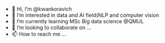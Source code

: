 - 👋 Hi, I’m @kwankoravich
- 👀 I’m interested in data and AI field(NLP and computer vision
- 🌱 I’m currently learning MSc Big data science @QMUL
- 💞️ I’m looking to collaborate on ...
- 📫 How to reach me ...

<!---
kwankoravich/kwankoravich is a ✨ special ✨ repository because its `README.md` (this file) appears on your GitHub profile.
You can click the Preview link to take a look at your changes.
--->
